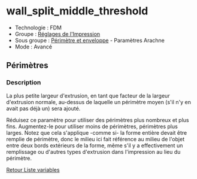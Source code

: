# wall_split_middle_threshold

* Technologie : FDM
* Groupe : [Réglages de l'Impression](../print_settings/print_settings.md)
* Sous groupe : [Périmètre et enveloppe](../print_settings/print_settings.md#périmètre-et-enveloppe)  - Paramètres Arachne 
* Mode : Avancé

## Périmètres

### Description

La plus petite largeur d'extrusion, en tant que facteur de la largeur d'extrusion normale, au-dessus de laquelle un périmètre moyen (s'il n'y en avait pas déjà un) sera ajouté. 

Réduisez ce paramètre pour utiliser des périmètres plus nombreux et plus fins. Augmentez-le pour utiliser moins de périmètres, périmètres plus larges. Notez que cela s'applique -comme si- la forme entière devait être remplie de périmètre, donc le milieu ici fait référence au milieu de l'objet entre deux bords extérieurs de la forme, même s'il y a effectivement un remplissage ou d'autres types d'extrusion dans l'impression au lieu du périmètre.


[Retour Liste variables](variable_list.md)